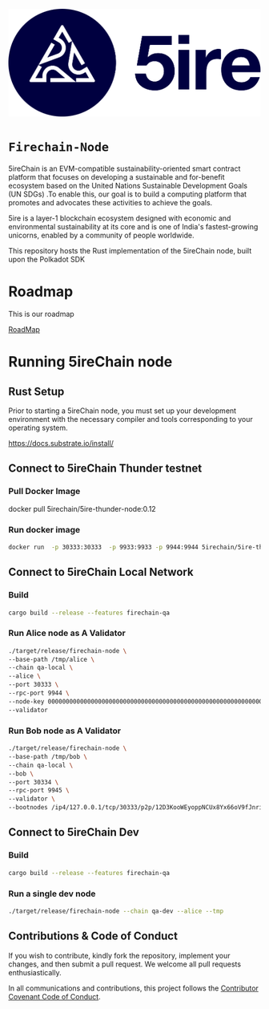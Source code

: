 <p align="center">
    <img src="./docs/media/5ire-logo.png">
</p>

<h1><code>Firechain-Node</code></h1>

5ireChain is an EVM-compatible sustainability-oriented smart contract platform that focuses on developing a sustainable and for-benefit ecosystem based on the United Nations Sustainable Development Goals (UN SDGs) .To enable this, our goal is to build a computing platform that promotes and advocates these activities to achieve the goals.

5ire is a layer-1 blockchain ecosystem designed with economic and environmental sustainability at its core and is one of India's fastest-growing unicorns, enabled by a community of people worldwide.

This repository hosts the Rust implementation of the 5ireChain node, built upon the Polkadot SDK

# Roadmap
This is our roadmap

[RoadMap](docs/README.md)

# Running 5ireChain node

## Rust Setup

Prior to starting a 5ireChain node, you must set up your development environment with the necessary compiler and tools corresponding to your operating system.

https://docs.substrate.io/install/

## Connect to 5ireChain Thunder testnet

### Pull Docker Image

docker pull 5irechain/5ire-thunder-node:0.12

### Run docker image

```bash
docker run  -p 30333:30333  -p 9933:9933 -p 9944:9944 5irechain/5ire-thunder-node:0.12  --port 30333 --no-telemetry --name 5ire-thunder-archive --base-path /5ire/data --keystore-path /5ire/data   --node-key-file /5ire/secrets/node.key --chain /5ire/thunder-chain-spec.json --bootnodes /ip4/13.215.176.156/tcp/30333/ws/p2p/12D3KooWSCPiw5WquLQ1rZCbVUU8U95tgGU55EEuRZryxVJZyB7a --pruning archive --ws-external --rpc-external --rpc-cors all
```

## Connect to 5ireChain Local Network

### Build

```bash
cargo build --release --features firechain-qa 
```

### Run Alice node as A Validator

```bash
./target/release/firechain-node \
--base-path /tmp/alice \
--chain qa-local \
--alice \
--port 30333 \
--rpc-port 9944 \
--node-key 0000000000000000000000000000000000000000000000000000000000000001 \
--validator
```

### Run Bob node as A Validator

```bash
./target/release/firechain-node \
--base-path /tmp/bob \
--chain qa-local \
--bob \
--port 30334 \
--rpc-port 9945 \
--validator \
--bootnodes /ip4/127.0.0.1/tcp/30333/p2p/12D3KooWEyoppNCUx8Yx66oV9fJnriXwCcXwDDUA2kj6vnc6iDEp
```

## Connect to 5ireChain Dev

### Build

```bash
cargo build --release --features firechain-qa 
```

### Run a single dev node

```bash
./target/release/firechain-node --chain qa-dev --alice --tmp
```

## Contributions & Code of Conduct

If you wish to contribute, kindly fork the repository, implement your changes, and then submit a pull request. We welcome all pull requests enthusiastically.

In all communications and contributions, this project follows the [Contributor Covenant Code of Conduct](docs/CODE_OF_CONDUCT.md).




